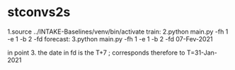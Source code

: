 # stconvs2s   

1.source ../INTAKE-Baselines/venv/bin/activate
train:
2.python main.py -fh 1 -e 1 -b 2 -fd 
forecast:
3.python main.py -fh 1 -e 1 -b 2 -fd 07-Fev-2021

in point 3. the date in fd is the T+7 ; corresponds therefore to T=31-Jan-2021


